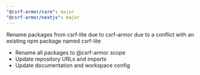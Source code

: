 ```yaml
---
"@csrf-armor/core": major
"@csrf-armor/nextjs": major
---
```


Rename packages from csrf-lite due to csrf-armor due to a conflict with an existing npm package named csrf-lite

- Rename all packages to @csrf-armor scope
- Update repository URLs and imports
- Update documentation and workspace config
